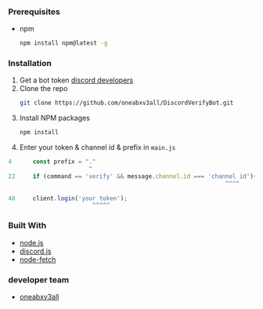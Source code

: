 
### Prerequisites

* npm
  ```sh
  npm install npm@latest -g
  ```

### Installation

1. Get a bot token [discord developers](https://discord.com/developers)
2. Clone the repo
   ```sh
   git clone https://github.com/oneabxv3all/DiscordVerifyBot.git
   ```
3. Install NPM packages
   ```sh
   npm install
   ```
4. Enter your  token & channel id & prefix in `main.js`
```js
4      const prefix = "."
                       ^
22     if (command == 'verify' && message.channel.id === 'channel id'){
                                                              ^^^^
                                                              
48     client.login('your token');
                        ^^^^^
```





### Built With
* [node.js](https://nodejs.dev/)
* [discord.js](https://discord.js.org/)
* [node-fetch](https://www.npmjs.com/package/node-fetch)




### developer team
* [oneabxv3all](https://github.com/oneabxv3all)

